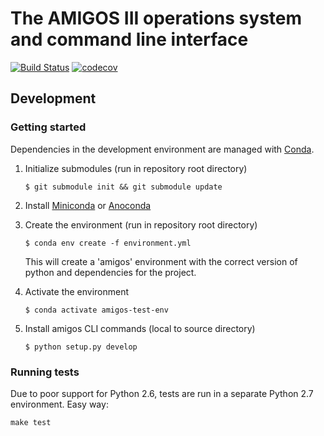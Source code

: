 # The AMIGOS III operations system and command line interface

[![Build Status](https://travis-ci.com/wallinb/amigos3.svg?branch=master)](https://travis-ci.com/wallinb/amigos3)
[![codecov](https://codecov.io/gh/wallinb/amigos3/branch/master/graph/badge.svg)](https://codecov.io/gh/wallinb/amigos3)

## Development

### Getting started

Dependencies in the development environment are managed with [Conda](https://docs.conda.io/en/latest/index.html).

1. Initialize submodules (run in repository root directory)

    ```
    $ git submodule init && git submodule update
    ```

1. Install [Miniconda](https://docs.conda.io/en/latest/miniconda.html) or [Anoconda](https://www.anaconda.com/distribution/)

1. Create the environment (run in repository root directory)

    ```
    $ conda env create -f environment.yml
    ```

    This will create a 'amigos' environment with the correct version of python and dependencies for the project.

1. Activate the environment

    ```
    $ conda activate amigos-test-env
    ```

1. Install amigos CLI commands (local to source directory)

    ```
    $ python setup.py develop
    ```

### Running tests

Due to poor support for Python 2.6, tests are run in a separate Python 2.7 environment. Easy way:

```
make test
```

